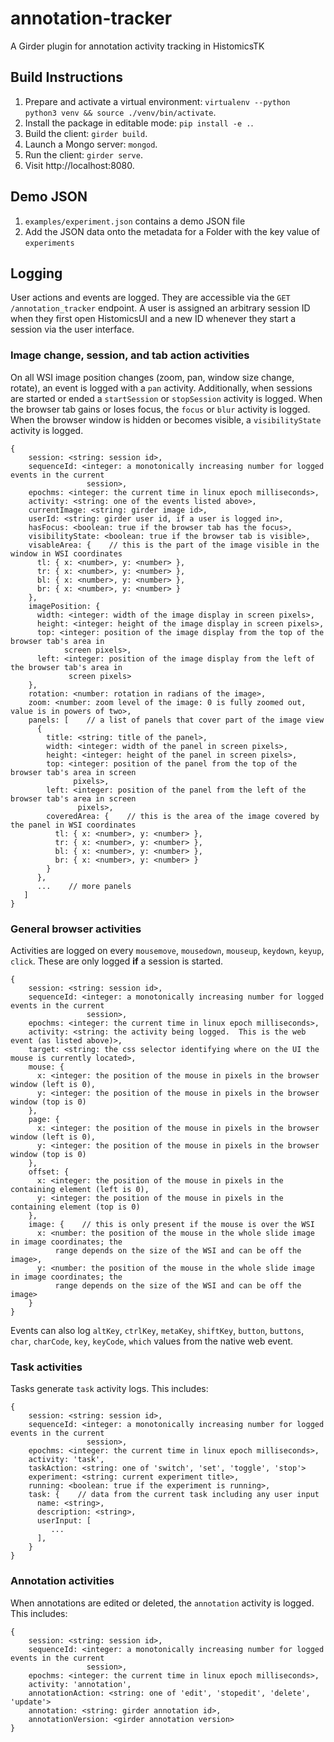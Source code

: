 # annotation-tracker
A Girder plugin for annotation activity tracking in HistomicsTK

## Build Instructions

1. Prepare and activate a virtual environment: `virtualenv --python python3 venv && source ./venv/bin/activate`.
2. Install the package in editable mode: `pip install -e .`.
3. Build the client: `girder build`.
4. Launch a Mongo server: `mongod`.
5. Run the client: `girder serve`.
6. Visit http://localhost:8080.

## Demo JSON

1. `examples/experiment.json` contains a demo JSON file
2. Add the JSON data onto the metadata for a Folder with the key value of `experiments`

## Logging

User actions and events are logged.  They are accessible via the `GET /annotation_tracker` endpoint.  A user is assigned an arbitrary session ID when they first open HistomicsUI and a new ID whenever they start a session via the user interface.

### Image change, session, and tab action activities

On all WSI image position changes (zoom, pan, window size change, rotate), an event is logged with a `pan` activity.  Additionally, when sessions are started or ended a `startSession` or `stopSession` activity is logged.  When the browser tab gains or loses focus, the `focus` or `blur` activity is logged.  When the browser window is hidden or becomes visible, a `visibilityState` activity is logged.

```
{
    session: <string: session id>,
    sequenceId: <integer: a monotonically increasing number for logged events in the current
                 session>,
    epochms: <integer: the current time in linux epoch milliseconds>,
    activity: <string: one of the events listed above>,
    currentImage: <string: girder image id>,
    userId: <string: girder user id, if a user is logged in>,
    hasFocus: <boolean: true if the browser tab has the focus>,
    visibilityState: <boolean: true if the browser tab is visible>,
    visableArea: {    // this is the part of the image visible in the window in WSI coordinates
      tl: { x: <number>, y: <number> },
      tr: { x: <number>, y: <number> },
      bl: { x: <number>, y: <number> },
      br: { x: <number>, y: <number> }
    },
    imagePosition: {
      width: <integer: width of the image display in screen pixels>,
      height: <integer: height of the image display in screen pixels>,
      top: <integer: position of the image display from the top of the browser tab's area in
            screen pixels>,
      left: <integer: position of the image display from the left of the browser tab's area in
             screen pixels>
    },
    rotation: <number: rotation in radians of the image>,
    zoom: <number: zoom level of the image: 0 is fully zoomed out, value is in powers of two>,
    panels: [    // a list of panels that cover part of the image view
      {
        title: <string: title of the panel>,
        width: <integer: width of the panel in screen pixels>,
        height: <integer: height of the panel in screen pixels>,
        top: <integer: position of the panel from the top of the browser tab's area in screen
              pixels>,
        left: <integer: position of the panel from the left of the browser tab's area in screen
               pixels>,
        coveredArea: {    // this is the area of the image covered by the panel in WSI coordinates
          tl: { x: <number>, y: <number> },
          tr: { x: <number>, y: <number> },
          bl: { x: <number>, y: <number> },
          br: { x: <number>, y: <number> }
        }
      },
      ...    // more panels
   ]
}
```

### General browser activities

Activities are logged on every `mousemove`, `mousedown`, `mouseup`, `keydown`, `keyup`, `click`.  These are only logged __if__ a session is started.

```
{
    session: <string: session id>,
    sequenceId: <integer: a monotonically increasing number for logged events in the current
                 session>,
    epochms: <integer: the current time in linux epoch milliseconds>,
    activity: <string: the activity being logged.  This is the web event (as listed above)>,
    target: <string: the css selector identifying where on the UI the mouse is currently located>,
    mouse: {
      x: <integer: the position of the mouse in pixels in the browser window (left is 0),
      y: <integer: the position of the mouse in pixels in the browser window (top is 0)
    },
    page: {
      x: <integer: the position of the mouse in pixels in the browser window (left is 0),
      y: <integer: the position of the mouse in pixels in the browser window (top is 0)
    },
    offset: {
      x: <integer: the position of the mouse in pixels in the containing element (left is 0),
      y: <integer: the position of the mouse in pixels in the containing element (top is 0)
    },
    image: {    // this is only present if the mouse is over the WSI
      x: <number: the position of the mouse in the whole slide image in image coordinates; the
          range depends on the size of the WSI and can be off the image>,
      y: <number: the position of the mouse in the whole slide image in image coordinates; the
          range depends on the size of the WSI and can be off the image>
    }
}
```

Events can also log `altKey`, `ctrlKey`, `metaKey`, `shiftKey`, `button`, `buttons`, `char`, `charCode`, `key`, `keyCode`, `which` values from the native web event.

### Task activities

Tasks generate `task` activity logs.  This includes:

```
{
    session: <string: session id>,
    sequenceId: <integer: a monotonically increasing number for logged events in the current
                 session>,
    epochms: <integer: the current time in linux epoch milliseconds>,
    activity: 'task',
    taskAction: <string: one of 'switch', 'set', 'toggle', 'stop'>
    experiment: <string: current experiment title>,
    running: <boolean: true if the experiment is running>,
    task: {    // data from the current task including any user input
      name: <string>,
      description: <string>,
      userInput: [
         ...
      ],
    }
}
```

### Annotation activities

When annotations are edited or deleted, the `annotation` activity is logged.  This includes:

```
{
    session: <string: session id>,
    sequenceId: <integer: a monotonically increasing number for logged events in the current
                 session>,
    epochms: <integer: the current time in linux epoch milliseconds>,
    activity: 'annotation',
    annotationAction: <string: one of 'edit', 'stopedit', 'delete', 'update'>
    annotation: <string: girder annotation id>,
    annotationVersion: <girder annotation version>
}
```

